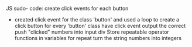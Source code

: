 
JS sudo- code:
create click events for each button
 - created click event for the class 'button' and used a loop to create a click button for every 'button' class
 have click event output the correct 
push "clicked" numbers into input div
Store repeatable operator functions in variables for repeat
turn the string numbers into integers

